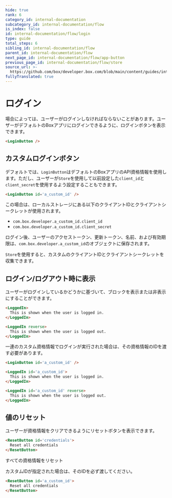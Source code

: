 ```yaml
---
hide: true
rank: 6
category_id: internal-documentation
subcategory_id: internal-documentation/flow
is_index: false
id: internal-documentation/flow/login
type: guide
total_steps: 6
sibling_id: internal-documentation/flow
parent_id: internal-documentation/flow
next_page_id: internal-documentation/flow/app-button
previous_page_id: internal-documentation/flow/store
source_url: >-
  https://github.com/box/developer.box.com/blob/main/content/guides/internal-documentation/flow/login.md
fullyTranslated: true
---
```

<!-- does not need translation -->

# ログイン

場合によっては、ユーザーがログインしなければならないことがあります。ユーザーがデフォルトのBoxアプリにログインできるように、ログインボタンを表示できます。

```html
<LoginButton />

```

<LoginButton>

</LoginButton>

## カスタムログインボタン

デフォルトでは、`LoginButton`はデフォルトのBoxアプリのAPI資格情報を使用します。ただし、ユーザーが`Store`を使用して以前設定した`client_id`と`client_secret`を使用するよう設定することもできます。

```html
<LoginButton id='a_custom_id' />

```

この場合は、ローカルストレージにある以下のクライアントIDとクライアントシークレットが使用されます。

* `com.box.developer.a_custom_id.client_id` 
* `com.box.developer.a_custom_id.client_secret`

ログイン後、ユーザーのアクセストークン、更新トークン、名前、および有効期限は、`com.box.developer.a_custom_id`のオブジェクトに保存されます。

<Message>

`Store`を使用すると、カスタムのクライアントIDとクライアントシークレットを収集できます。

</Message>

## ログイン/ログアウト時に表示

ユーザーがログインしているかどうかに基づいて、ブロックを表示または非表示にすることができます。

```html
<LoggedIn>
  This is shown when the user is logged in.
</LoggedIn>

<LoggedIn reverse>
  This is shown when the user is logged out.
</LoggedIn>

```

一連のカスタム資格情報でログインが実行された場合は、その資格情報のIDを渡す必要があります。

```html
<LoginButton id='a_custom_id' />

<LoggedIn id='a_custom_id'>
  This is shown when the user is logged in.
</LoggedIn>

<LoggedIn id='a_custom_id' reverse>
  This is shown when the user is logged out.
</LoggedIn>

```

## 値のリセット

ユーザーが資格情報をクリアできるようにリセットボタンを表示できます。

```html
<ResetButton id='credentials'>
  Reset all credentials
</ResetButton>

```

<H>

<ResetButton id="credentials">

すべての資格情報をリセット

</ResetButton>

</H>

カスタムIDが指定された場合は、そのIDを必ず渡してください。

```html
<ResetButton id='a_custom_id'>
  Reset all credentials
</ResetButton>

```
